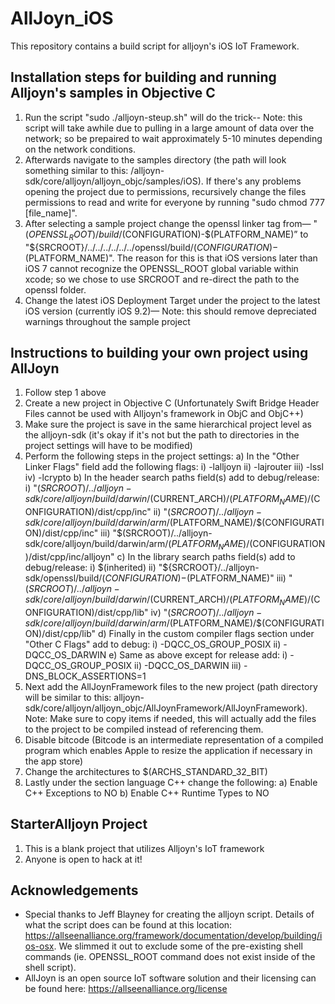 # AllJoyn_iOS
This repository contains a build script for alljoyn's iOS IoT Framework. 

## Installation steps for building and running Alljoyn's samples in Objective C
1. Run the script "sudo ./alljoyn-steup.sh" will do the trick-- Note: this script will take awhile due to pulling in a large amount of data over the network; so be prepaired to wait approximately 5-10 minutes depending on the network conditions.
2. Afterwards navigate to the samples directory (the path will look something similar to this: /alljoyn-sdk/core/alljoyn/alljoyn_objc/samples/iOS). If there's any problems opening the project due to permissions, recursively change the files permissions to read and write for everyone by running "sudo chmod 777 [file_name]".
3. After selecting a sample project change the openssl linker tag from— "$(OPENSSL_ROOT)/build/$(CONFIGURATION)-$(PLATFORM_NAME)” to "${SRCROOT}/../../../../../../openssl/build/$(CONFIGURATION)-$(PLATFORM_NAME)". The reason for this is that iOS versions later than iOS 7 cannot recognize the OPENSSL_ROOT global variable within xcode; so we chose to use SRCROOT and re-direct the path to the openssl folder.
4. Change the latest iOS Deployment Target under the project to the latest iOS version (currently iOS 9.2)— Note: this should remove depreciated warnings throughout the sample project

## Instructions to building your own project using AllJoyn
1. Follow step 1 above
2. Create a new project in Objective C (Unfortunately Swift Bridge Header Files cannot be used with Alljoyn's framework in ObjC and ObjC++)
3. Make sure the project is save in the same hierarchical project level as the alljoyn-sdk (it's okay if it's not but the path to directories in the project settings will have to be modified) 
4. Perform the following steps in the project settings:
  a) In the "Other Linker Flags" field add the following flags:
    i) -lalljoyn
    ii) -lajrouter
    iii) -lssl
    iv) -lcrypto
  b) In the header search paths field(s) add to debug/release:
    i) "$(SRCROOT)/../alljoyn-sdk/core/alljoyn/build/darwin/$(CURRENT_ARCH)/$(PLATFORM_NAME)/$(CONFIGURATION)/dist/cpp/inc"
    ii) "$(SRCROOT)/../alljoyn-sdk/core/alljoyn/build/darwin/arm/$(PLATFORM_NAME)/$(CONFIGURATION)/dist/cpp/inc"
    iii) "$(SRCROOT)/../alljoyn-sdk/core/alljoyn/build/darwin/arm/$(PLATFORM_NAME)/$(CONFIGURATION)/dist/cpp/inc/alljoyn"
  c) In the library search paths field(s) add to debug/release:
    i) $(inherited)
    ii) "${SRCROOT}/../alljoyn-sdk/openssl/build/$(CONFIGURATION)-$(PLATFORM_NAME)"
    iii) "$(SRCROOT)/../alljoyn-sdk/core/alljoyn/build/darwin/$(CURRENT_ARCH)/$(PLATFORM_NAME)/$(CONFIGURATION)/dist/cpp/lib"
    iv) "$(SRCROOT)/../alljoyn-sdk/core/alljoyn/build/darwin/arm/$(PLATFORM_NAME)/$(CONFIGURATION)/dist/cpp/lib"
  d) Finally in the custom compiler flags section under "Other C Flags" add to debug:
    i) -DQCC_OS_GROUP_POSIX
    ii) -DQCC_OS_DARWIN
  e) Same as above except for release add:
    i) -DQCC_OS_GROUP_POSIX
    ii) -DQCC_OS_DARWIN
    iii) -DNS_BLOCK_ASSERTIONS=1
5. Next add the AllJoynFramework files to the new project (path directory will be similar to this: alljoyn-sdk/core/alljoyn/alljoyn_objc/AllJoynFramework/AllJoynFramework). Note: Make sure to copy items if needed, this will actually add the files to the project to be compiled instead of referencing them.
6. Disable bitcode (Bitcode is an intermediate representation of a compiled program which enables Apple to resize the application if necessary in the app store)
7. Change the architectures to $(ARCHS_STANDARD_32_BIT)
8. Lastly under the section language C++ change the following:
  a) Enable C++ Exceptions to NO
  b) Enable C++ Runtime Types to NO

## StarterAlljoyn Project
1. This is a blank project that utilizes Alljoyn's IoT framework
2. Anyone is open to hack at it!

## Acknowledgements
- Special thanks to Jeff Blayney for creating the alljoyn script. Details of what the script does can be found at this location: https://allseenalliance.org/framework/documentation/develop/building/ios-osx. We slimmed it out to exclude some of the pre-existing shell commands (ie. OPENSSL_ROOT command does not exist inside of the shell script).
- AllJoyn is an open source IoT software solution and their licensing can be found here: https://allseenalliance.org/license
